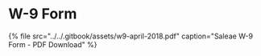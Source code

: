 # W-9 Form

{% file src="../../.gitbook/assets/w9-april-2018.pdf" caption="Saleae W-9 Form - PDF Download" %}

